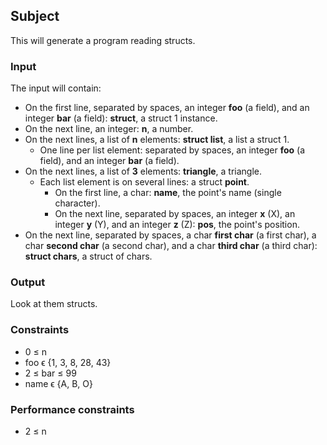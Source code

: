 ## Subject

This will generate a program reading structs.

### Input

The input will contain:

- On the first line, separated by spaces, an integer **foo** (a field), and an
  integer **bar** (a field): **struct**, a struct 1 instance.
- On the next line, an integer: **n**, a number.
- On the next lines, a list of **n** elements: **struct list**, a list a struct
  1.
    - One line per list element: separated by spaces, an integer **foo** (a
      field), and an integer **bar** (a field).
- On the next lines, a list of **3** elements: **triangle**, a triangle.
    - Each list element is on several lines: a struct **point**.
        - On the first line, a char: **name**, the point's name (single
          character).
        - On the next line, separated by spaces, an integer **x** (X), an
          integer **y** (Y), and an integer **z** (Z): **pos**, the point's
          position.
- On the next line, separated by spaces, a char **first char** (a first char),
  a char **second char** (a second char), and a char **third char** (a third
  char): **struct chars**, a struct of chars.

### Output

Look at them structs.

### Constraints

- 0 ≤ n
- foo ϵ {1, 3, 8, 28, 43}
- 2 ≤ bar ≤ 99
- name ϵ {A, B, O}

### Performance constraints

- 2 ≤ n
